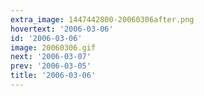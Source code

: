 ```yaml
---
extra_image: 1447442800-20060306after.png
hovertext: '2006-03-06'
id: '2006-03-06'
image: 20060306.gif
next: '2006-03-07'
prev: '2006-03-05'
title: '2006-03-06'
---
```

